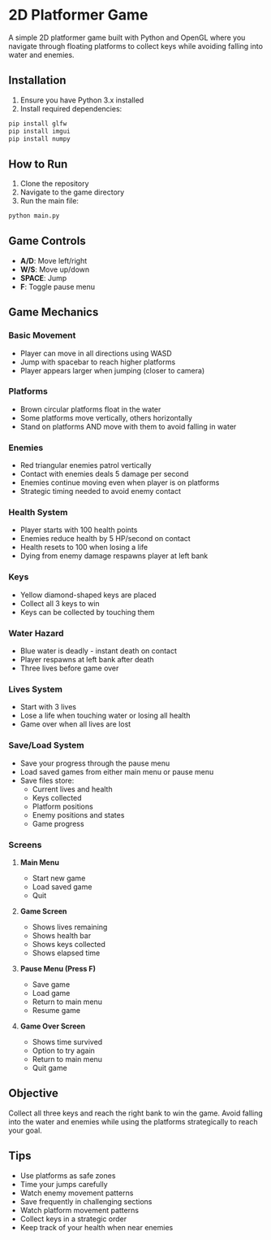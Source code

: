 # 2D Platformer Game

A simple 2D platformer game built with Python and OpenGL where you navigate through floating platforms to collect keys while avoiding falling into water and enemies.

## Installation

1. Ensure you have Python 3.x installed
2. Install required dependencies:

```bash
pip install glfw
pip install imgui
pip install numpy
```

## How to Run

1. Clone the repository
2. Navigate to the game directory
3. Run the main file:

```bash
python main.py
```

## Game Controls

- **A/D**: Move left/right
- **W/S**: Move up/down
- **SPACE**: Jump
- **F**: Toggle pause menu

## Game Mechanics

### Basic Movement
- Player can move in all directions using WASD
- Jump with spacebar to reach higher platforms
- Player appears larger when jumping (closer to camera)

### Platforms
- Brown circular platforms float in the water
- Some platforms move vertically, others horizontally
- Stand on platforms AND move with them to avoid falling in water

### Enemies
- Red triangular enemies patrol vertically
- Contact with enemies deals 5 damage per second
- Enemies continue moving even when player is on platforms
- Strategic timing needed to avoid enemy contact

### Health System
- Player starts with 100 health points
- Enemies reduce health by 5 HP/second on contact
- Health resets to 100 when losing a life
- Dying from enemy damage respawns player at left bank

### Keys
- Yellow diamond-shaped keys are placed
- Collect all 3 keys to win
- Keys can be collected by touching them

### Water Hazard
- Blue water is deadly - instant death on contact
- Player respawns at left bank after death
- Three lives before game over

### Lives System
- Start with 3 lives
- Lose a life when touching water or losing all health
- Game over when all lives are lost

### Save/Load System
- Save your progress through the pause menu
- Load saved games from either main menu or pause menu
- Save files store:
  - Current lives and health
  - Keys collected
  - Platform positions
  - Enemy positions and states
  - Game progress

### Screens
1. **Main Menu**
   - Start new game
   - Load saved game
   - Quit

2. **Game Screen**
   - Shows lives remaining
   - Shows health bar
   - Shows keys collected
   - Shows elapsed time

3. **Pause Menu (Press F)**
   - Save game
   - Load game
   - Return to main menu
   - Resume game

4. **Game Over Screen**
   - Shows time survived
   - Option to try again
   - Return to main menu
   - Quit game

## Objective
Collect all three keys and reach the right bank to win the game. Avoid falling into the water and enemies while using the platforms strategically to reach your goal.

## Tips
- Use platforms as safe zones
- Time your jumps carefully
- Watch enemy movement patterns
- Save frequently in challenging sections
- Watch platform movement patterns
- Collect keys in a strategic order
- Keep track of your health when near enemies